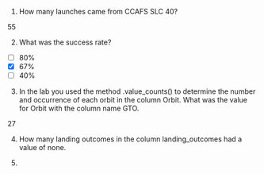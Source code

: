 1. How many launches came from CCAFS SLC 40?

55

2. What was the success rate?

- [ ] 80%
- [x] 67%
- [ ] 40%

3. In the lab you used the method .value_counts() to determine the number and occurrence of each orbit in the column Orbit. What was the value for Orbit with the column name GTO.

27

4. How many landing outcomes in the column landing_outcomes had a value of none.

21.